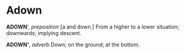 # Adown

**ADOWN**', _preposition_ \[a and down.\] From a higher to a lower situation; downwards; implying descent.

**ADOWN'**, _adverb_ Down; on the ground; at the bottom.